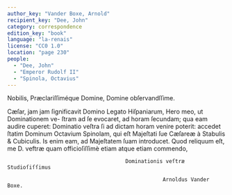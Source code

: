 ```yaml
---
author_key: "Vander Boxe, Arnold"
recipient_key: "Dee, John"
category: correspondence
edition_key: "book"
language: "la-renais"
license: "CC0 1.0"
location: "page 230"
people:
  - "Dee, John"
  - "Emperor Rudolf II"
  - "Spinola, Octavius"
---
```

Nobilis, Præclariſſiméque Domine, Domine obſervandſſime.

Cæſar, jam jam ſignificavit Domino Legato Hiſpaniarum, Hero meo, ut Dominationem ve-
ſtram ad ſe evocaret, ad horam ſecundam; qua eam audire cuperet: Dominatio veſtra ſi ad
dictam horam venire poterit: accedet ſtatim Dominum Octavium Spinolam, qui eſt Majeſtati
ſue Cæſareæ à Stabulis & Cubiculis. Is enim eam, ad Majeſtatem ſuam introducet. Quod
reliquum eſt, me D. veftræ quam officioſiſſimè etiam atque etiam commendo,

                                          Dominationis veſtræ Studioſiſſimus

                                                      Arnoldus Vander Boxe.
